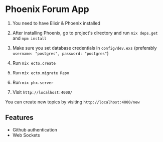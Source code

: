 # Phoenix Forum App

1. You need to have Elixir & Phoenix installed

2. After installing Phoenix, go to project's directory and run `mix deps.get` and `npm install` 

3. Make sure you set database credentials in `config/dev.exs` (preferably `username: "postgres", password: "postgres"`)

4. Run `mix ecto.create`

5. Run `mix ecto.migrate Repo`

6. Run `mix phx.server`

7. Visit `http://localhost:4000/`

You can create new topics by visiting `http://localhost:4000/new`

## Features 

* Github authentication
* Web Sockets
